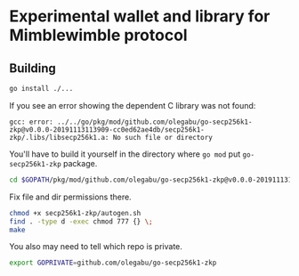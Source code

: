 #  Experimental wallet and library for Mimblewimble protocol

## Building

```bash
go install ./...
```

If you see an error showing the dependent C library was not found:
```
gcc: error: ../../go/pkg/mod/github.com/olegabu/go-secp256k1-zkp@v0.0.0-20191113113909-cc0ed62ae4db/secp256k1-zkp/.libs/libsecp256k1.a: No such file or directory
```
You'll have to build it yourself in the directory where `go mod` put `go-secp256k1-zkp` package.
```bash
cd $GOPATH/pkg/mod/github.com/olegabu/go-secp256k1-zkp@v0.0.0-20191113113909-cc0ed62ae4db/
```
Fix file and dir permissions there.
```bash
chmod +x secp256k1-zkp/autogen.sh
find . -type d -exec chmod 777 {} \;
make
``` 

You also may need to tell which repo is private.
```bash
export GOPRIVATE=github.com/olegabu/go-secp256k1-zkp
```
